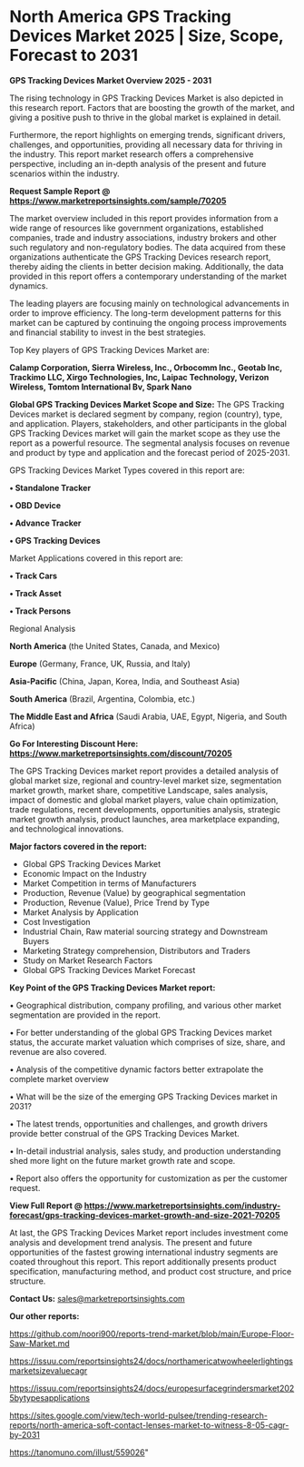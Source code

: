 # North America GPS Tracking Devices Market 2025 | Size, Scope, Forecast to 2031

<Strong> GPS Tracking Devices Market Overview 2025 - 2031</strong>

The rising technology in GPS Tracking Devices Market is also depicted in this research report. Factors that are boosting the growth of the market, and giving a positive push to thrive in the global market is explained in detail.

Furthermore, the report highlights on emerging trends, significant drivers, challenges, and opportunities, providing all necessary data for thriving in the industry. This report market research offers a comprehensive perspective, including an in-depth analysis of the present and future scenarios within the industry.

<strong>Request Sample Report @ <a href=https://www.marketreportsinsights.com/sample/70205>https://www.marketreportsinsights.com/sample/70205</a></strong>

The market overview included in this report provides information from a wide range of resources like government organizations, established companies, trade and industry associations, industry brokers and other such regulatory and non-regulatory bodies. The data acquired from these organizations authenticate the GPS Tracking Devices research report, thereby aiding the clients in better decision making. Additionally, the data provided in this report offers a contemporary understanding of the market dynamics.

The leading players are focusing mainly on technological advancements in order to improve efficiency. The long-term development patterns for this market can be captured by continuing the ongoing process improvements and financial stability to invest in the best strategies.

Top Key players of GPS Tracking Devices Market are:

<strong>Calamp Corporation, Sierra Wireless, Inc., Orbocomm Inc., Geotab Inc, Trackimo LLC, Xirgo Technologies, Inc, Laipac Technology, Verizon Wireless, Tomtom International Bv, Spark Nano</strong>

<strong><b>Global GPS Tracking Devices Market Scope and Size:</b></strong>
The GPS Tracking Devices market is declared segment by company, region (country), type, and application. Players, stakeholders, and other participants in the global GPS Tracking Devices market will gain the market scope as they use the report as a powerful resource. The segmental analysis focuses on revenue and product by type and application and the forecast period of 2025-2031.

GPS Tracking Devices Market Types covered in this report are:

<strong>• Standalone Tracker

• OBD Device

• Advance Tracker

• GPS Tracking Devices</strong>

Market Applications covered in this report are:

<strong>• Track Cars

• Track Asset

• Track Persons</strong> 

Regional Analysis

<strong>North America</strong> (the United States, Canada, and Mexico)

<strong>Europe</strong> (Germany, France, UK, Russia, and Italy)

<strong>Asia-Pacific</strong> (China, Japan, Korea, India, and Southeast Asia)

<strong>South America</strong> (Brazil, Argentina, Colombia, etc.)

<strong>The Middle East and Africa</strong> (Saudi Arabia, UAE, Egypt, Nigeria, and South Africa)

<strong>Go For Interesting Discount Here: <a href=https://www.marketreportsinsights.com/discount/70205>https://www.marketreportsinsights.com/discount/70205</a></strong>

The GPS Tracking Devices market report provides a detailed analysis of global market size, regional and country-level market size, segmentation market growth, market share, competitive Landscape, sales analysis, impact of domestic and global market players, value chain optimization, trade regulations, recent developments, opportunities analysis, strategic market growth analysis, product launches, area marketplace expanding, and technological innovations.

<strong><b>Major factors covered in the report:</b></strong>
<ul>
  <li>Global GPS Tracking Devices Market </li>
  <li>Economic Impact on the Industry</li>
  <li>Market Competition in terms of Manufacturers</li>
  <li>Production, Revenue (Value) by geographical segmentation</li>
  <li>Production, Revenue (Value), Price Trend by Type</li>
  <li>Market Analysis by Application</li>
  <li>Cost Investigation</li>
  <li>Industrial Chain, Raw material sourcing strategy and Downstream Buyers</li>
  <li>Marketing Strategy comprehension, Distributors and Traders</li>
  <li>Study on Market Research Factors</li>
  <li>Global GPS Tracking Devices Market Forecast</li>
</ul>

<strong><b>Key Point of the GPS Tracking Devices Market report:</b></strong>

• Geographical distribution, company profiling, and various other market segmentation are provided in the report.

• For better understanding of the global GPS Tracking Devices market status, the accurate market valuation which comprises of size, share, and revenue are also covered.

• Analysis of the competitive dynamic factors better extrapolate the complete market overview

• What will be the size of the emerging GPS Tracking Devices market in 2031?

• The latest trends, opportunities and challenges, and growth drivers provide better construal of the GPS Tracking Devices Market.

• In-detail industrial analysis, sales study, and production understanding shed more light on the future market growth rate and scope.

• Report also offers the opportunity for customization as per the customer request.

<strong><b>View Full Report @ <a href=https://www.marketreportsinsights.com/industry-forecast/gps-tracking-devices-market-growth-and-size-2021-70205>https://www.marketreportsinsights.com/industry-forecast/gps-tracking-devices-market-growth-and-size-2021-70205</a></b></strong>


At last, the GPS Tracking Devices Market report includes investment come analysis and development trend analysis. The present and future opportunities of the fastest growing international industry segments are coated throughout this report. This report additionally presents product specification, manufacturing method, and product cost structure, and price structure.

<strong>Contact Us:</strong>
sales@marketreportsinsights.com

<strong>Our other reports:</strong>

<a href=https://github.com/noori900/reports-trend-market/blob/main/Europe-Floor-Saw-Market.md>https://github.com/noori900/reports-trend-market/blob/main/Europe-Floor-Saw-Market.md</a>

<a href=https://issuu.com/reportsinsights24/docs/northamericatwowheelerlightingsmarketsizevaluecagr>https://issuu.com/reportsinsights24/docs/northamericatwowheelerlightingsmarketsizevaluecagr</a>

<a href=https://issuu.com/reportsinsights24/docs/europesurfacegrindersmarket2025bytypesapplications>https://issuu.com/reportsinsights24/docs/europesurfacegrindersmarket2025bytypesapplications</a>

<a href=https://sites.google.com/view/tech-world-pulsee/trending-research-reports/north-america-soft-contact-lenses-market-to-witness-8-05-cagr-by-2031>https://sites.google.com/view/tech-world-pulsee/trending-research-reports/north-america-soft-contact-lenses-market-to-witness-8-05-cagr-by-2031</a>

<a href=https://tanomuno.com/illust/559026>https://tanomuno.com/illust/559026</a>"

